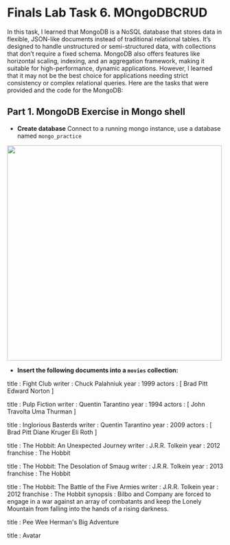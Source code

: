 # Finals Lab Task 6.  MOngoDBCRUD
In this task, I learned that MongoDB is a NoSQL database that stores data in flexible, JSON-like documents instead of traditional relational tables. It’s designed to handle unstructured or semi-structured data, with collections that don’t require a fixed schema. MongoDB also offers features like horizontal scaling, indexing, and an aggregation framework, making it suitable for high-performance, dynamic applications. However, I learned that it may not be the best choice for applications needing strict consistency or complex relational queries.
Here are the tasks that were provided and the code for the MongoDB:

## Part 1. MongoDB Exercise in Mongo shell
- **Create database**
Connect to a running mongo instance, use a database named `mongo_practice`
<img src="Images/view1_tbl.png" width="500">
  
- **Insert the following documents into a `movies` collection:**

  
title : Fight Club
writer : Chuck Palahniuk
year : 1999
actors : [
  Brad Pitt
  Edward Norton
]
  
  
title : Pulp Fiction
writer : Quentin Tarantino
year : 1994
actors : [
  John Travolta
  Uma Thurman
] 
  

title : Inglorious Basterds
writer : Quentin Tarantino
year : 2009
actors : [
  Brad Pitt
  Diane Kruger
  Eli Roth
]


title : The Hobbit: An Unexpected Journey
writer : J.R.R. Tolkein
year : 2012
franchise : The Hobbit

title : The Hobbit: The Desolation of Smaug
writer : J.R.R. Tolkein
year : 2013
franchise : The Hobbit

title : The Hobbit: The Battle of the Five Armies
writer : J.R.R. Tolkein
year : 2012
franchise : The Hobbit
synopsis : Bilbo and Company are forced to engage in a war against an array of combatants and keep the Lonely Mountain from falling into the hands of a rising darkness.

title : Pee Wee Herman's Big Adventure

title : Avatar  



